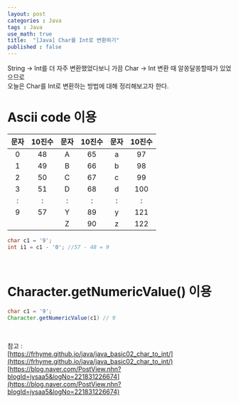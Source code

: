```yaml
---
layout: post
categories : Java
tags : Java
use_math: true
title:  "[Java] Char를 Int로 변환하기"
published : false
---
```

String -> Int를 더 자주 변환했었다보니 가끔 Char -> Int 변환 때 알쏭달쏭할때가 있었으므로   
오늘은 Char를 Int로 변환하는 방법에 대해 정리해보고자 한다.       

# Ascii code 이용     

|문자|10진수|문자|10진수|문자|10진수
|:--:|:---:|:-:|:-:|:-:|:-:|
|0|48|A|65|a|97|
|1|49|B|66|b|98|
|2|50|C|67|c|99|
|3|51|D|68|d|100|
|:|:|:|:|:|:|
|9|57|Y|89|y|121|
|||Z|90|z|122|
         
         

```java 
char c1 = '9';
int i1 = c1 - '0'; //57 - 48 = 9
```
<br>

# Character.getNumericValue() 이용 
```java 
char c1 = '9'; 
Character.getNumericValue(c1) // 9
```
<br>

참고 :     
[https://frhyme.github.io/java/java_basic02_char_to_int/](https://frhyme.github.io/java/java_basic02_char_to_int/)      
[https://blog.naver.com/PostView.nhn?blogId=jysaa5&logNo=221831226674](https://blog.naver.com/PostView.nhn?blogId=jysaa5&logNo=221831226674)
